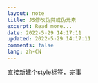 ```yaml
---
layout: note
title: JS修改伪类或伪元素
excerpt: Read more...
date: 2022-5-29 14:17:11
updated: 2022-5-29 14:17:11
comments: false
lang: zh-CN
---
```


直接新建个style标签，完事
  